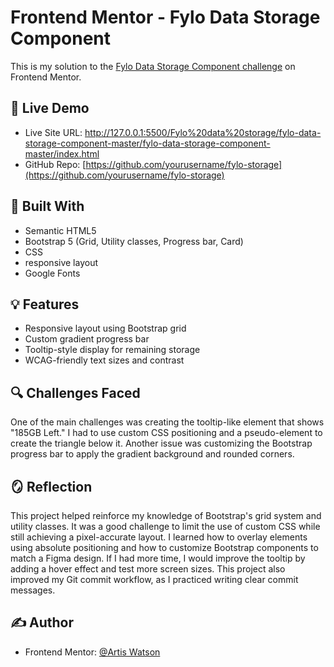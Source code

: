 # Frontend Mentor - Fylo Data Storage Component

This is my solution to the [Fylo Data Storage Component challenge](https://www.frontendmentor.io/challenges/fylo-data-storage-component-1dZPRbV5n) on Frontend Mentor.

## 🚀 Live Demo

- Live Site URL: http://127.0.0.1:5500/Fylo%20data%20storage/fylo-data-storage-component-master/fylo-data-storage-component-master/index.html
- GitHub Repo: [https://github.com/yourusername/fylo-storage](https://github.com/yourusername/fylo-storage)

## 🔧 Built With

- Semantic HTML5
- Bootstrap 5 (Grid, Utility classes, Progress bar, Card)
- CSS
- responsive layout
- Google Fonts 

## 💡 Features

- Responsive layout using Bootstrap grid
- Custom gradient progress bar
- Tooltip-style display for remaining storage
- WCAG-friendly text sizes and contrast

## 🔍 Challenges Faced

One of the main challenges was creating the tooltip-like element that shows "185GB Left." I had to use custom CSS positioning and a pseudo-element to create the triangle below it. Another issue was customizing the Bootstrap progress bar to apply the gradient background and rounded corners.

## 🪞 Reflection

This project helped reinforce my knowledge of Bootstrap's grid system and utility classes. It was a good challenge to limit the use of custom CSS while still achieving a pixel-accurate layout. I learned how to overlay elements using absolute positioning and how to customize Bootstrap components to match a Figma design. If I had more time, I would improve the tooltip by adding a hover effect and test more screen sizes. This project also improved my Git commit workflow, as I practiced writing clear commit messages.

## ✍️ Author

- Frontend Mentor: [@Artis Watson](http://127.0.0.1:5500/Fylo%20data%20storage/fylo-data-storage-component-master/fylo-data-storage-component-master/index.html)